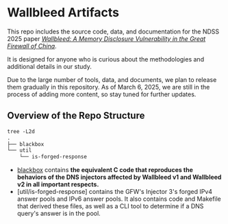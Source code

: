 # Wallbleed Artifacts

This repo includes the source code, data, and documentation for the NDSS 2025 paper
[*Wallbleed: A Memory Disclosure Vulnerability in the Great Firewall of China*](https://gfw.report/publications/ndss25/en/).

It is designed for anyone who is curious about the methodologies and additional details in our study.

Due to the large number of tools, data, and documents, we plan to release them gradually in this repository. As of March 6, 2025, we are still in the process of adding more content, so stay tuned for further updates.

## Overview of the Repo Structure

```txt
tree -L2d
.
├── blackbox
└── util
    └── is-forged-response
```

* [blackbox](./blackbox/) contains **the equivalent C code that reproduces the behaviors of the DNS injectors affected by Wallbleed v1 and Wallbleed v2 in all important respects.**
* [util/is-forged-response] contains the GFW's Injector 3's forged IPv4 answer pools and IPv6 answer pools. It also contains code and Makefile that derived these files, as well as a CLI tool to determine if a DNS query's answer is in the pool.
